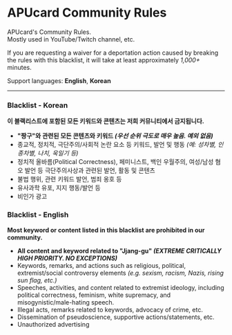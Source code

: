 # APUcard Community Rules

APUcard's Community Rules.  
Mostly used in YouTube/Twitch channel, etc.

If you are requesting a waiver for a deportation action caused by breaking the rules with this blacklist, it will take at least approximately *1,000+* minutes.

Support languages: **English**, **Korean**

-----

### Blacklist - Korean

**이 블랙리스트에 포함된 모든 키워드와 콘텐츠는 저희 커뮤니티에서 금지됩니다.**

- **"짱구"와 관련된 모든 콘텐츠와 키워드 *(우선 순위 극도로 매우 높음. 예외 없음)***
- 종교적, 정치적, 극단주의/사회적 논란 요소 등 키워드, 발언 및 행동 *(예: 성차별, 인종차별, 나치, 욱일기 등)*
- 정치적 올바름(Political Correctness), 페미니스트, 백인 우월주의, 여성/남성 혐오 발언 등 극단주의사상과 관련된 발언, 활동 및 콘텐츠
- 불법 행위, 관련 키워드 발언, 범죄 옹호 등
- 유사과학 유포, 지지 행동/발언 등
- 비인가 광고
  
### Blacklist - English

**Most keyword or content listed in this blacklist are prohibited in our community.**

- **All content and keyword related to "Jjang-gu" *(EXTREME CRITICALLY HIGH PRIORITY. NO EXCEPTIONS)***
- Keywords, remarks, and actions such as religious, political, extremist/social controversy elements *(e.g. sexism, racism, Nazis, rising sun flag, etc.)*
- Speeches, activities, and content related to extremist ideology, including political correctness, feminism, white supremacy, and misogynistic/male-hating speech.
- Illegal acts, remarks related to keywords, advocacy of crime, etc.
- Dissemination of pseudoscience, supportive actions/statements, etc.
- Unauthorized advertising
